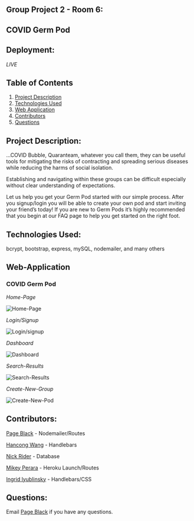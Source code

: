 ## Group Project 2 - Room 6:

## COVID Germ Pod

## Deployment:

_LIVE_

## Table of Contents

1. [Project Description](#project-description)
2. [Technologies Used](#technologies-used)
3. [Web Application](#web-application)
4. [Contributors](#contributors)
5. [Questions](#questions)

## Project Description:

…COVID Bubble, Quaranteam, whatever you call them, they can be useful tools for mitigating the risks of contracting and spreading serious diseases while reducing the harms of social isolation.

Establishing and navigating within these groups can be difficult especially without clear understanding of expectations.

Let us help you get your Germ Pod started with our simple process. After you signup/login you will be able to create your own pod and start inviting your friend’s today! If you are new to Germ Pods it’s highly recommended that you begin at our FAQ page to help you get started on the right foot.

## Technologies Used:

bcrypt, bootstrap, express, mySQL, nodemailer, and many others

## Web-Application

### COVID Germ Pod

_Home-Page_

![Home-Page](https://github.com/rnick1/Group_6/blob/main/public/images/home-page.PNG)

_Login/Signup_

![Login/signup](https://github.com/rnick1/Group_6/blob/main/public/images/login.PNG)

_Dashboard_

![Dashboard](https://github.com/rnick1/Group_6/blob/main/public/images/dashboard.PNG)

_Search-Results_

![Search-Results](https://github.com/rnick1/Group_6/blob/main/public/images/searchresult.PNG)

_Create-New-Group_

![Create-New-Pod](https://github.com/rnick1/Group_6/blob/main/public/images/new-group.PNG)

## Contributors:

[Page Black](https://www.github.com/noheropage) - Nodemailer/Routes

[Hancong Wang](https://www.github.com/herita7171) - Handlebars

[Nick Rider](https://www.github.com/rnick1) - Database

[Mikey Perara](https://www.github.com/mikeyp957) - Heroku Launch/Routes

[Ingrid lyublinsky](https://www.github.com/ilyublinsky) - Handlebars/CSS

## Questions:

Email [Page Black](#mursepage@gmail.com) if you have any questions.
